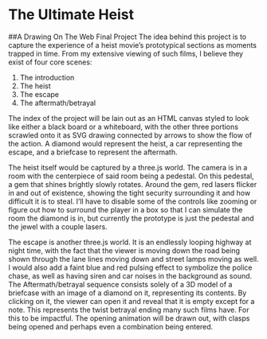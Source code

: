 # The Ultimate Heist
##A Drawing On The Web Final Project
The idea behind this project is to capture the experience of a heist movie’s prototypical sections as moments trapped in time. From my extensive viewing of such films, I believe they exist of four core scenes:

1.	The introduction
2.	The heist
3.	The escape
4.	The aftermath/betrayal

The index of the project will be lain out as an HTML canvas styled to look like either a black board or a whiteboard, with the other three portions scrawled onto it as SVG drawing connected by arrows to show the flow of the action. A diamond would represent the heist, a car representing the escape, and a briefcase to represent the aftermath.

The heist itself would be captured by a three.js world. The camera is in a room with the centerpiece of said room being a pedestal. On this pedestal, a gem that shines brightly slowly rotates. Around the gem, red lasers flicker in and out of existence, showing the tight security surrounding it and how difficult it is to steal. I’ll have to disable some of the controls like zooming or figure out how to surround the player in a box so that I can simulate the room the diamond is in, but currently the prototype is just the pedestal and the jewel with a couple lasers.

The escape is another three.js world. It is an endlessly looping highway at night time, with the fact that the viewer is moving down the road being shown through the lane lines moving down and street lamps moving as well. I would also add a faint blue and red pulsing effect to symbolize the police chase, as well as having siren and car noises in the background as sound.
The Aftermath/betrayal sequence consists solely of a 3D model of a briefcase with an image of a diamond on it, representing its contents. By clicking on it, the viewer can open it and reveal that it is empty except for a note. This represents the twist betrayal ending many such films have. For this to be impactful. The opening animation will be drawn out, with clasps being opened and perhaps even a combination being entered.
